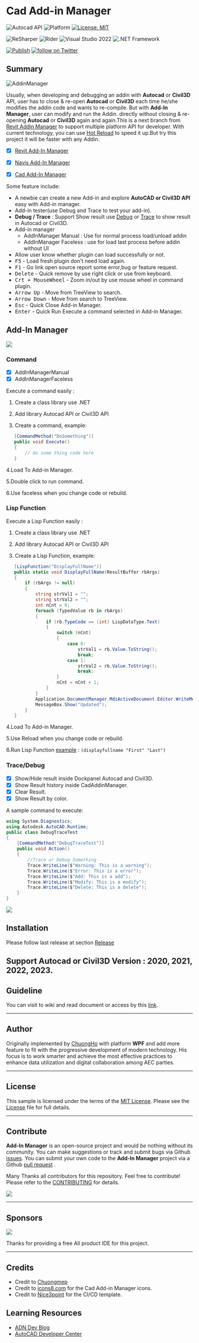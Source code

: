 # Cad Add-in Manager

![Autocad API](https://img.shields.io/badge/Autocad%20API%202023-blue.svg) ![Platform](https://img.shields.io/badge/platform-Windows-lightgray.svg) [![License: MIT](https://img.shields.io/badge/License-MIT-yellow.svg)](https://opensource.org/licenses/MIT)

![ReSharper](https://img.shields.io/badge/ReSharper-2021.3.3-yellow) ![Rider](https://img.shields.io/badge/Rider-2021.3.3-yellow) ![Visual Studio 2022](https://img.shields.io/badge/Visual_Studio_2022_Preview_2.0-17.1.0-yellow) ![.NET Framework](https://img.shields.io/badge/.NET_6.0-yellow)

[![Publish](../../actions/workflows/Workflow.yml/badge.svg)](../../actions)
<a href="https://twitter.com/intent/follow?screen_name=chuongmep">
<img src="https://img.shields.io/twitter/follow/chuongmep?style=social&logo=twitter"
alt="follow on Twitter"></a>

## Summary

![AddinManager](pic/Addin.png)

Usually, when developing and debugging an addin with **Autocad** or **Civil3D** API, user has to close & re-open **Autocad** or **Civil3D** each time
he/she modifies the addin code and wants to re-compile. But with **Add-In Manager**, user can modify and run the Addin.
directly without closing & re-opening **Autocad** or **Civil3D** again and again.This is a next branch from [Revit Addin Manager](https://github.com/chuongmep/RevitAddInManager)
to support multiple platform API for developer. With current technology, you can use [Hot Reload](https://docs.microsoft.com/en-us/visualstudio/debugger/hot-reload?view=vs-2022) to speed it up.But try this project it will be faster with any Addin.

- [x] [Revit Add-In Manager](https://github.com/chuongmep/RevitAddInManager)

- [x] [Navis Add-In Manager](https://github.com/chuongmep/NavisAddInManager)

- [x] [Cad Add-In Manager](https://github.com/chuongmep/CadAddInManager)


Some feature include:
- A newbie can create a new Add-in and explore **AutoCAD or Civil3D API** easy with Add-in manager.
- Add-in tester(use Debug and Trace to test your add-in).
- **Debug / Trace** : Support Show result use [Debug](https://docs.microsoft.com/en-us/dotnet/api/system.diagnostics.debug?view=net-6.0) or [Trace](https://docs.microsoft.com/en-us/dotnet/api/system.diagnostics.trace?view=net-6.0) to show result in Autocad or Civil3D.
- Add-in manager
    - AddInManager Manual : Use for normal process load/unload addin
    - AddInManager Faceless : use for load last process before addin without UI
- Allow user know whether plugin can load successfully or not.
- <kbd>F5</kbd> - Load fresh plugin don't need load again.
- <kbd>F1</kbd> - Go link open source report some error,bug or feature request.
- <kbd>Delete</kbd> - Quick remove by use right click or use from keyboard.
- <kbd>Crt + MouseWheel</kbd> - Zoom in/out by use mouse wheel in command plugin.
- <kbd>Arrow Up</kbd> - Move from TreeView to search.
- <kbd>Arrow Down</kbd> - Move from search to TreeView.
- <kbd>Esc</kbd> - Quick Close Add-in Manager.
- <kbd>Enter</kbd> - Quick Run Execute a command selected in Add-in Manager.
## Add-In Manager

![](pic/AddinManager.gif)

### Command

- [x] AddInManagerManual
- [x] AddInManagerFaceless

Execute a command easily  :
 1. Create a class library use .NET

 2. Add library Autocad API or Civil3D API

 3. Create a command, example:

 ```cs
    [CommandMethod("DoSomething")]
    public void Execute()
    {
        // do some thing code here
    }
 ```
 4.Load To Add-in Manager.

 5.Double click to run command.

 6.Use faceless when you change code or rebuild.

### Lisp Function
Execute a Lisp Function easily  :
1. Create a class library use .NET

2. Add library Autocad API or Civil3D API

3. Create a Lisp Function, example:

 ```cs
    [LispFunction("DisplayFullName")]
    public static void DisplayFullName(ResultBuffer rbArgs)
    {
        if (rbArgs != null)
        {
            string strVal1 = "";
            string strVal2 = "";
            int nCnt = 0;
            foreach (TypedValue rb in rbArgs)
            {
                if (rb.TypeCode == (int) LispDataType.Text)
                {
                    switch (nCnt)
                    {
                        case 0:
                            strVal1 = rb.Value.ToString();
                            break;
                        case 1:
                            strVal2 = rb.Value.ToString();
                            break;
                    }
                    nCnt = nCnt + 1;
                }
            }
            Application.DocumentManager.MdiActiveDocument.Editor.WriteMessage("\nName: " + strVal1 + " " + strVal2);
            MessageBox.Show("Updated");
        }
    }
 ```
4.Load To Add-in Manager.

5.Use Reload when you change code or rebuild.

6.Run Lisp Function [example](https://github.com/chuongmep/CadAddinManager/blob/9982d2a2b32591f508c0ce0e55e0d636ba38092c/Test/FunctionLispTest.cs#L9-L34) : `(displayfullname "First" "Last") `

### Trace/Debug

- [x] Show/Hide result inside Dockpanel Autocad and Civil3D.
- [x] Show Result history inside CadAddinManager.
- [x] Clear Result.
- [X] Show Result by color.

A sample command to execute:
```csharp
using System.Diagnostics;
using Autodesk.AutoCAD.Runtime;
public class DebugTraceTest
{
    [CommandMethod("DebugTraceTest")]
    public void Action()
    {
        //Trace or Debug Something
        Trace.WriteLine($"Warning: This is a warning");
        Trace.WriteLine($"Error: This is a error");
        Trace.WriteLine($"Add: This is a add");
        Trace.WriteLine($"Modify: This is a modify");
        Trace.WriteLine($"Delete: This is a delete");
    }
}
```
![](pic/DockPanelOutput.png)

## Installation

Please follow last release at section [Release](https://github.com/chuongmep/CadAddInManager/releases/latest)

Support Autocad or Civil3D Version : 2020, 2021, 2022, 2023.
---

## Guideline

You can visit to wiki and read document or access by this [link](https://github.com/chuongmep/CadAddInManager/wiki).

---

## Author

Originally implemented by [ChuongHo](https://github.com/chuongmep) with platform **WPF** and add more feature to fit
with the progressive development of modern technology. His focus is to work smarter and achieve the most effective
practices to enhance data utilization and digital collaboration among AEC parties.

---

## License

This sample is licensed under the terms of the [MIT License](http://opensource.org/licenses/MIT). Please see
the [License](License.md) file for full details.

---

## Contribute

**Add-In Manager** is an open-source project and would _be_ nothing without its community. You can make suggestions or
track and submit bugs via Github [issues](https://docs.github.com/en/issues/tracking-your-work-with-issues/creating-an-issue). You can submit your own code to the **Add-In Manager** project via a
Github [pull request](https://docs.github.com/en/pull-requests/collaborating-with-pull-requests/proposing-changes-to-your-work-with-pull-requests/about-pull-requests)
.

Many Thanks all contributors for this repository. Feel free to contribute!
Please refer to the [CONTRIBUTING](CONTRIBUTING.md) for details.

<a href = "https://github.com/chuongmep/CadAddInManager/graphs/contributors">
  <img src = "https://contrib.rocks/image?repo=chuongmep/CadAddInManager"/>
</a>

---

## Sponsors

![](pic/jetbrains.png)

Thanks for providing a free All product IDE for this project.

---

## Credits

- Credit to [Chuongmep](https://github.com/chuongmep)
- Credit to [icons8.com](https://icons8.com) for the Cad Add-in Manager icons.
- Credit to [Nice3point](https://github.com/Nice3point) for the CI/CD template.

## Learning Resources

- <a href="https://adndevblog.typepad.com/autocad/" target="_blank">ADN Dev Blog</a>
- <a href="https://www.autodesk.com/developer-network/platform-technologies/autocad" target="_blank">AutoCAD Developer Center</a> 
